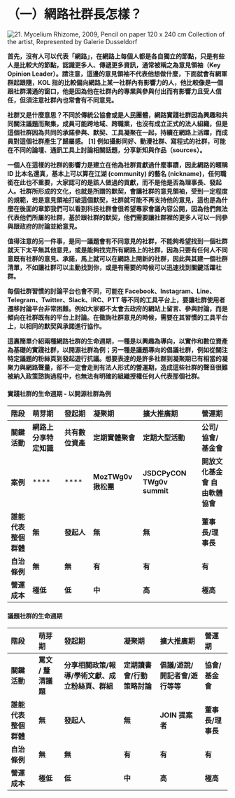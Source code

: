 # （一）網路社群長怎樣？

![21. Mycelium Rhizome, 2009, Pencil on paper 120 x 240 cm Collection of the artist, Represented by Galerie Dusseldorf](https://lh5.googleusercontent.com/T-cFfnc8pl7cRsQdGArNPou3gDoVn1W99b7A7iiv3h9oWn8c8lHWGxzgFicuwdhcIDYtmjbwZBs44yNWRMfwKqDBKWl8AEOoFOQI_fLpD7cYPYaYWy2_QagCmmfJCUHWMqUwh8P8)

**首先，沒有人可以代表「網路」，在網路上每個人都是各自獨立的節點，只是有些人是比較大的節點，認識更多人、傳遞更多資訊，通常被稱之為意見領袖（Key Opinion Leader）。請注意，這邊的意見領袖不代表他想做什麼，下面就會有網軍群起跟隨，KOL 指的比較偏向網路上某一社群內有影響力的人，他比較像是一個跟社群溝通的窗口，他是因為他在社群內的專業與參與付出而有影響力且受人信任，但須注意社群內也常會有不同意見。**

**社群又是什麼意思？不同於傳統公協會或是人民團體，網路實踐社群因為興趣和共同關注議題而聚集，成員可能跨地域、跨職業，也沒有成立正式的法人組織，但是這個社群因為共同的承諾參與、默契、工具凝聚在一起，持續在網路上活躍，而成員對這個社群產生了歸屬感。 \[1\] 例如攝影同好、動漫社群、寫程式的社群，可能在不同的論壇、通訊工具上討論相關話題，分享新知與作品（sources）。**

**一個人在這樣的社群的影響力是建立在他為社群貢獻過什麼事蹟，因此網路的暱稱 ID  比本名還真，基本上可以算在江湖 \(community\) 的藝名 \(nickname\)，任何職銜在此也不重要，大家認可的是該人做過的貢獻，而不是他是否為理事長、發起人。社群所形成的文化，也就是所謂的默契，會讓社群的意見領袖，受到一定程度的規範，若是意見領袖打破這個默契，社群就可能不再支持他的意見，這也是為什麼在後面的章節我們可以看到科技社群會很希望專家會議內容公開，因為他們無法代表他們所屬的社群，基於跟社群的默契，他們需要讓社群裡的更多人可以一同參與跟政府的討論並給意見。**

**值得注意的另一件事，是同一議題會有不同意見的社群，不能夠希望找到一個社群就天下太平無其他意見，或是能夠找完所有網路上的社群，因為只要有任何人不同意既有社群的意見、承諾，馬上就可以在網路上開新的社群，因此與其建一個社群清單，不如讓社群可以主動找到你，或是有需要的時候可以迅速找到關鍵活躍社群。**

**每個社群習慣的討論平台也會不同，可能在 Facebook、Instagram、Line、Telegram、Twitter、Slack、IRC、PTT 等不同的工具平台上，要讓社群使用者遷移討論平台非常困難。例如大家都不太會去政府的網站上留言、參與討論，而是傾向在社群既有的平台上討論。在徵詢社群意見的時候，需要在其習慣的工具平台上，以相同的默契與承諾進行協作。**

**這裏簡單介紹兩種網路社群的生命週期，一種是以興趣為導向，以實作和數位資產為基礎的實踐社群，以開源社群為例；另一種是議題導向的倡議社群，例如從關注特定議題的粉絲頁到發起遊行抗議。想要表達的是許多社群到凝聚期已有相當的凝聚力與網路聲量，卻不一定會走到有法人形式的營運期，造成這些社群的聲音很難被納入政策諮詢過程中，也無法有明確的組織授權任何人代表那個社群。**

#### **實踐社群的生命週期 - 以開源社群為例**

| **階段** | **萌芽期** | **發起期** | **凝聚期** | **擴大推廣期** | **營運期** |
| :--- | :--- | :--- | :--- | :--- | :--- |
| **關鍵活動** | **網路上分享特定知識** | **共有數位資產** | **定期實體聚會** | **定期大型活動** | **公司/協會/基金會** |
| **案例** |  **** |  **** |  **MozTWg0v 揪松團** | **JSDCPyCON TWg0v summit** | **開放文化基金會 自由軟體協會** |
| **誰能代表整個群體** | **無** | **發起人** | **無** | **無** | **董事長/理事長** |
| **自治條例** | **無** | **無** | **有** | **有** | **有** |
| **營運成本** | **極低** | **低** | **中** | **高** | **極高** |

#### **議題社群的生命週期**

| **階段** | **萌芽期** | **發起期** | **凝聚期** | **擴大推廣期** | **營運期** |
| :--- | :--- | :--- | :--- | :--- | :--- |
| **關鍵活動** | **罵文 / 釐清議題** | **分享相關政策/報導/學術文獻、成立粉絲頁、群組** | **定期讀書會/行動策略討論** | **倡議/遊說/開記者會/遊行等等** | **協會/基金會** |
| **誰能代表整個群體** | **無** | **發起人** | **無** | **JOIN 提案者** | **董事長/理事長** |
| **自治條例** | **無** | **無** | **有** | **有** | **有** |
| **營運成本** | **極低** | **低** | **中** | **高** | **極高** |

### 

